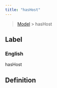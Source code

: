 ```yaml
---
title: "hasHost"
---
```


> [Model](./../) > hasHost

## Label

### English
hasHost


## Definition
    


    
